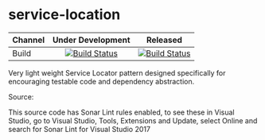 # service-location 
Channel  | Under Development | Released 
-------- | :------------: | :-------------: 
 Build  | [![Build Status](https://dev.azure.com/landorphan/Service-Location/_apis/build/status/Service%20Location%20PR?branchName=master)](https://dev.azure.com/landorphan/Service-Location/_build/latest?definitionId=13?branchName=master) | [![Build Status](https://dev.azure.com/landorphan/Service-Location/_apis/build/status/Service%20Location%20PR?branchName=develop)](https://dev.azure.com/landorphan/Service-Location/_build/latest?definitionId=13?branchName=develop) 

Very light weight Service Locator pattern designed specifically for encouraging testable code and dependency abstraction.

Source:

This source code has Sonar Lint rules enabled, to see these in Visual Studio, go to Visual Studio, Tools, Extensions and Update, select Online and search for Sonar Lint for Visual Studio 2017